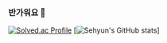 ### 반가워요 👋
[![Solved.ac Profile](http://mazassumnida.wtf/api/v2/generate_badge?boj=aprkfrmrgua1)](https://solved.ac/aprkfrmrgua1/) [![Sehyun's GitHub stats](https://github-readme-stats.vercel.app/api?username=aprkfrmrgua1&&show_icons=true&theme=radical)]
